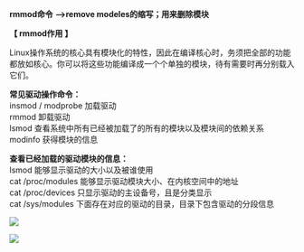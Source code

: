  **rmmod命令** **-->remove modeles的缩写；用来删除模块**

**【 rmmod作用 】**

Linux操作系统的核心具有模块化的特性，因此在编译核心时，务须把全部的功能都放如核心。你可以将这些功能编译成一个个单独的模块，待有需要时再分别载入它们。

**常见驱动操作命令：**  
insmod / modprobe 加载驱动  
rmmod 卸载驱动  
lsmod 查看系统中所有已经被加载了的所有的模块以及模块间的依赖关系  
modinfo 获得模块的信息

**查看已经加载的驱动模块的信息：**  
lsmod 能够显示驱动的大小以及被谁使用   
cat /proc/modules 能够显示驱动模块大小、在内核空间中的地址  
cat /proc/devices 只显示驱动的主设备号，且是分类显示   
cat /sys/modules 下面存在对应的驱动的目录，目录下包含驱动的分段信息

![][0]

**![][1]**

[0]: ./img/20170212180657470.png
[1]: ./img/20170212181142788.png